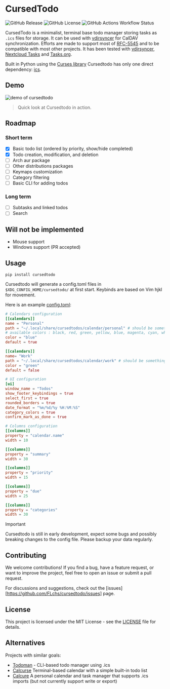 # CursedTodo

![GitHub Release](https://img.shields.io/github/v/release/flchs/cursedtodo?include_prereleases)
![GitHub License](https://img.shields.io/github/license/flchs/cursedtodo)
![GitHub Actions Workflow Status](https://img.shields.io/github/actions/workflow/status/flchs/cursedtodo/release.yml)

CursedTodo is a minimalist, terminal base todo manager storing tasks as `.ics` files for storage.
It can be used with [vdirsyncer](http://vdirsyncer.pimutils.org) for CalDAV synchronization. Efforts are made to support most of [RFC-5545](https://icalendar.org/RFC-Specifications/iCalendar-RFC-5545/) and to be compatible with most other projects.
It has been tested with [vdirsyncer](http://vdirsyncer.pimutils.org), [Nextcloud Tasks](https://apps.nextcloud.com/apps/tasks) and [Tasks.org](https://tasks.org/).

Built in Python using the [Curses library](https://docs.python.org/3.13/library/curses.html) Cursedtodo has only one direct dependency: [ics](https://github.com/ics-py/ics-py).

## Demo

![demo of cursedtodo](demo.gif "Demo")
> Quick look at Cursedtodo in action.

## Roadmap

### Short term

- [x] Basic todo list (ordered by priority, show/hide completed)
- [x] Todo creation, modification, and deletion
- [ ] Arch aur package
- [ ] Other distributions packages
- [ ] Keymaps customization
- [ ] Category filtering
- [ ] Basic CLI for adding todos

### Long term

- [ ] Subtasks and linked todos
- [ ] Search

## Will not be implemented

- Mouse support
- Windows support (PR accepted)

## Usage

```
pip install cursedtodo
```

Cursedtodo will generate a config.toml files in `$XDG_CONFIG_HOME/cursedtodo/` at first start.
Keybinds are based on Vim hjkl for movement.

Here is an example [config.toml](config.toml):

``` toml
# Calendars configuration
[[calendars]]
name = "Personal"
path = "~/.local/share/cursedtodos/calendar/personal" # should be something like ~/.local/share/vdirsyncer/calendar/personal if you are using vdirsyncer
# available colors : black, red, green, yellow, blue, magenta, cyan, white
color = "blue"
default = true

[[calendars]]
name= "Work"
path = "~/.local/share/cursedtodos/calendar/work" # should be something like ~/.local/share/vdirsyncer/calendar/work if you are using vdirsyncer
color = "green"
default = false

# UI configuration
[ui]
window_name = "Todos"
show_footer_keybindings = true
select_first = true
rounded_borders = true
date_format = "%m/%d/%y %H:%M:%S"
category_colors = true
confirm_mark_as_done = true

# Columns configuration
[[columns]]
property = "calendar.name"
width = 10

[[columns]]
property = "summary"
width = 30

[[columns]]
property = "priority"
width = 15

[[columns]]
property = "due"
width = 25

[[columns]]
property = "categories"
width = 30
```

> [!IMPORTANT]  
> Cursedtodo is still in early development, expect some bugs and possibly breaking changes to the
> config file. Please backup your data regularly.

## Contributing

We welcome contributions! If you find a bug, have a feature request, or want to improve the project, feel free to open an issue or submit a pull request.

For discussions and suggestions, check out the [issues][https://github.com/FLchs/cursedtodo/issues] page.

## License

This project is licensed under the MIT License - see the [LICENSE](LICENSE) file for details.

## Alternatives

Projects with similar goals:

- [Todoman](https://github.com/pimutils/todoman) - CLI-based todo manager using .ics
- [Calcurse](https://calcurse.org/) Terminal-based calendar with a simple built-in todo list
- [Calcure](https://github.com/anufrievroman/calcure) A personal calendar and task manager that supports .ics imports (but not currently support write or export)
